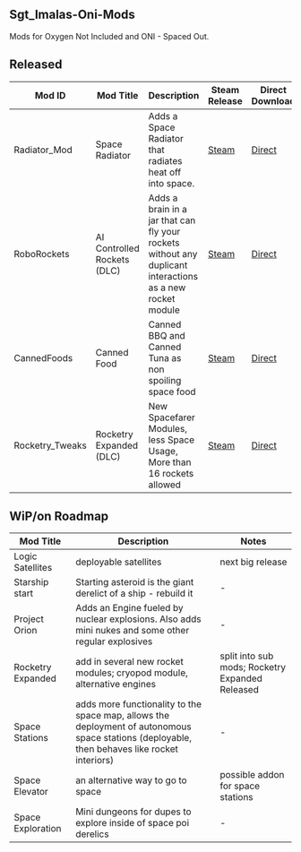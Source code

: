 ## Sgt_Imalas-Oni-Mods
Mods for Oxygen Not Included and ONI - Spaced Out.

## Released
| Mod ID | Mod Title | Description | Steam Release | Direct Download | latest Version|
|-|-|-|-|-|-|
| Radiator_Mod | Space Radiator | Adds a Space Radiator that radiates heat off into space. | [Steam](https://steamcommunity.com/sharedfiles/filedetails/?id=2795878144) | [Direct](https://github.com/Knastoron/Knastoron-Oni-Mods/releases/tag/Space_Radiator)| v2.0.2
| RoboRockets | AI Controlled Rockets (DLC) | Adds a brain in a jar that can fly your rockets without any duplicant interactions as a new rocket module| [Steam](https://steamcommunity.com/sharedfiles/filedetails/?id=2765256496) |[Direct](https://github.com/Sgt-Imalas/Sgt_Imalas-Oni-Mods/releases/tag/v1.2.3)| v1.2.3
| CannedFoods | Canned Food |Canned BBQ and Canned Tuna as non spoiling space food|[Steam](https://steamcommunity.com/sharedfiles/filedetails/?id=2818855295)|[Direct](https://github.com/Sgt-Imalas/Sgt_Imalas-Oni-Mods/releases/tag/v2.1.0_CannedFood)| v2.1.0
| Rocketry_Tweaks | Rocketry Expanded (DLC)|New Spacefarer Modules, less Space Usage, More than 16 rockets allowed|[Steam](https://steamcommunity.com/sharedfiles/filedetails/?id=2837919908)|[Direct](https://github.com/Sgt-Imalas/Sgt_Imalas-Oni-Mods/releases/tag/v1.0.0_Rocketry_Tweaks)| v1.0.0
## WiP/on Roadmap
| Mod Title | Description | Notes |
|-|-|-|
|Logic Satellites|deployable satellites|next big release|
|Starship start|Starting asteroid is the giant derelict of a ship - rebuild it|-|
|Project Orion|Adds an Engine fueled by nuclear explosions. Also adds mini nukes and some other regular explosives|-|
|Rocketry Expanded|add in several new rocket modules; cryopod module, alternative engines|split into sub mods; Rocketry Expanded Released|
|Space Stations|adds more functionality to the space map, allows the deployment of autonomous space stations (deployable, then behaves like rocket interiors)|-|
|Space Elevator|an alternative way to go to space|possible addon for space stations|
|Space Exploration|Mini dungeons for dupes to explore inside of space poi derelics|-|
